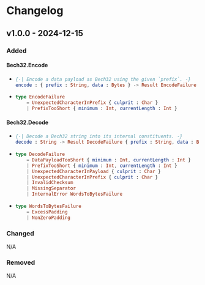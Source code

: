 # Changelog

## v1.0.0 - 2024-12-15

### Added

#### Bech32.Encode

- ```elm
  {-| Encode a data payload as Bech32 using the given `prefix`. -}
  encode : { prefix : String, data : Bytes } -> Result EncodeFailure String
  ```

- ```elm
  type EncodeFailure
      = UnexpectedCharacterInPrefix { culprit : Char }
      | PrefixTooShort { minimum : Int, currentLength : Int }
  ```

#### Bech32.Decode

- ```elm
  {-| Decode a Bech32 string into its internal constituents. -}
  decode : String -> Result DecodeFailure { prefix : String, data : Bytes }
  ```

- ```elm
  type DecodeFailure
      = DataPayloadTooShort { minimum : Int, currentLength : Int }
      | PrefixTooShort { minimum : Int, currentLength : Int }
      | UnexpectedCharacterInPayload { culprit : Char }
      | UnexpectedCharacterInPrefix { culprit : Char }
      | InvalidChecksum
      | MissingSeparator
      | InternalError WordsToBytesFailure
  ```

- ```elm
  type WordsToBytesFailure
      = ExcessPadding
      | NonZeroPadding
  ```

### Changed

N/A

### Removed

N/A
